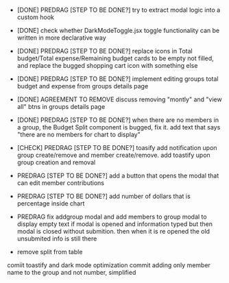 - [DONE] PREDRAG [STEP TO BE DONE?] try to extract modal logic into a custom hook
- [DONE] check whether DarkModeToggle.jsx toggle functionality can be written in more declarative way
- [DONE] PREDRAG [STEP TO BE DONE?] replace icons in Total budget/Total expense/Remaining budget cards to be empty not filled, and replace the bugged shopping cart icon with something else
- [DONE] PREDRAG [STEP TO BE DONE?] implement editing groups total budget and expense from groups details page
- [DONE] AGREEMENT TO REMOVE discuss removing "montly" and "view all" btns in groups details page
- [DONE] PREDRAG [STEP TO BE DONE?] when there are no members in a group, the Budget Split component is bugged, fix it. add text that says "there are no members for chart to display"
- [CHECK] PREDRAG [STEP TO BE DONE?] toasify add notification upon group create/remove and member create/remove. add toastify upon group creation and removal

- PREDRAG [STEP TO BE DONE?] add a button that opens the modal that can edit member contributions
- PREDRAG [STEP TO BE DONE?] add number of dollars that is percentage inside chart
- PREDRAG fix addgroup modal and add members to group modal to display empty text if modal is opened and information typed but then modal is closed without submition. then when it is re opened the old unsubmited info is still there

- remove split from table

comiit toastify and dark mode optimization
commit adding only member name to the group and not number, simplified

